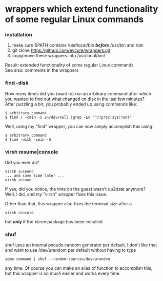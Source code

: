 # wrappers which extend functionality of some regular Linux commands



### installation
1. make sure $PATH contains /usr/local/bin **_before_** /usr/bin and /bin
2. git clone https://github.com/evcore/wrappers.git
3. copy/move these wrappers into /usr/local/bin/

Result: extended functionality of some regular Linux commands  
See also: comments in the wrappers



### find -disk
How many times did you (want to) run an arbitrary command after which you wanted
to find out what changed on disk in the last few minutes?  
After puzzling a bit, you probably ended up using commands like:
```
$ arbitrary_command
$ find / -cmin -5 2>/dev/null |grep -Ev '^/(proc|sys|run)'
```
Well, using my "find" wrapper, you can now simply accomplish this using:
```
$ arbitrary_command
$ find -disk -cmin -5
```


### virsh resume|console
Did you ever do?
```
virsh suspend
... and some time later ...
virsh resume
```
If yes, did you notice, the time on the guest wasn't up2date anymore?  
Well, I did, and my "virsh" wrapper fixes this issue.  

Other than that, this wrapper also fixes the terminal size after a
```
virsh console
```
but **_only_** if the *xterm* package has been installed.



### shuf
shuf uses an internal pseudo-random generator per default. I don't like that
and want to use /dev/urandom per default without having to type
```
some command | shuf --random-source=/dev/urandom
```
any time. Of course you can make an alias of function to accomplish this, but
this wrapper is so much easier and works every time.
